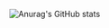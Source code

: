 ![Anurag's GitHub stats](https://github-readme-stats.vercel.app/api?username=ricascross&show_icons=true&theme=cobalt)
